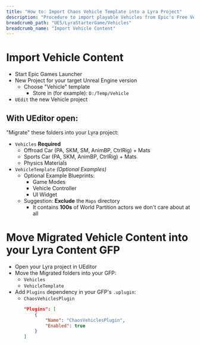 ```yaml
---
title: "How to: Import Chaos Vehicle Template into a Lyra Project"
description: "Procedure to import playable Vehicles from Epic's Free Vehicle Template into your Lyra Project"
breadcrumb_path: "UE5/LyraStarterGame/Vehicles"
breadcrumb_name: "Import Vehicle Content"
---
```


# Import Vehicle Content

- Start Epic Games Launcher
- New Project for your target Unreal Engine version
    - Choose "Vehicle" template
        - Store in (for example): `D:/Temp/Vehicle`
- `UEdit` the new Vehicle project

## With UEditor open:

"Migrate" these folders into your Lyra project:

- `Vehicles` **Required**
  - Offroad Car (PA, SKM, SM, AnimBP, CtrlRig) + Mats
  - Sports Car (PA, SKM, AnimBP, CtrlRig) + Mats
  - Physics Materials
- `VehicleTemplate` *(Optional Examples)*
  - Optional Example Blueprints:
    - Game Modes
    - Vehicle Controller
    - UI Widget
  - Suggestion: **Exclude** the `Maps` directory
    - It contains **100s** of World Partition actors we don't care about at all


# Move Migrated Vehicle Content into your Lyra Content GFP

- Open your Lyra project in UEditor
- Move the Migrated folders into your GFP:
    - `Vehicles`
    - `VehicleTemplate`
- Add `Plugins` dependency in your GFP's `.uplugin`:
    - `ChaosVehiclesPlugin`
      ```json
      "Plugins": [
          {
              "Name": "ChaosVehiclesPlugin",
              "Enabled": true
          }
      ]
      ```
